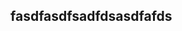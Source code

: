 <html>
  <head>
    <title>asdf</title>
  </head>
  <body>
    <h2>fasdfasdfsadfdsasdfafds
  </body>
</html>

